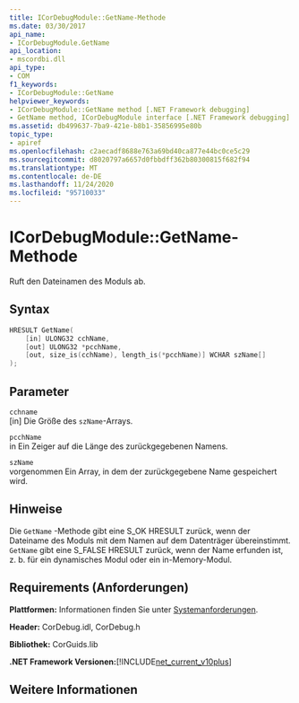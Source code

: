 ```yaml
---
title: ICorDebugModule::GetName-Methode
ms.date: 03/30/2017
api_name:
- ICorDebugModule.GetName
api_location:
- mscordbi.dll
api_type:
- COM
f1_keywords:
- ICorDebugModule::GetName
helpviewer_keywords:
- ICorDebugModule::GetName method [.NET Framework debugging]
- GetName method, ICorDebugModule interface [.NET Framework debugging]
ms.assetid: db499637-7ba9-421e-b8b1-35856995e80b
topic_type:
- apiref
ms.openlocfilehash: c2aecadf8688e763a69bd40ca877e44bc0ce5c29
ms.sourcegitcommit: d8020797a6657d0fbbdff362b80300815f682f94
ms.translationtype: MT
ms.contentlocale: de-DE
ms.lasthandoff: 11/24/2020
ms.locfileid: "95710033"
---
```

# <a name="icordebugmodulegetname-method"></a>ICorDebugModule::GetName-Methode

Ruft den Dateinamen des Moduls ab.  
  
## <a name="syntax"></a>Syntax  
  
```cpp
HRESULT GetName(  
    [in] ULONG32 cchName,  
    [out] ULONG32 *pcchName,  
    [out, size_is(cchName), length_is(*pcchName)] WCHAR szName[]  
);  
```  
  
## <a name="parameters"></a>Parameter  

 `cchname`  
 [in] Die Größe des `szName`-Arrays.  
  
 `pcchName`  
 in Ein Zeiger auf die Länge des zurückgegebenen Namens.  
  
 `szName`  
 vorgenommen Ein Array, in dem der zurückgegebene Name gespeichert wird.  
  
## <a name="remarks"></a>Hinweise  

 Die `GetName` -Methode gibt eine S_OK HRESULT zurück, wenn der Dateiname des Moduls mit dem Namen auf dem Datenträger übereinstimmt. `GetName` gibt eine S_FALSE HRESULT zurück, wenn der Name erfunden ist, z. b. für ein dynamisches Modul oder ein in-Memory-Modul.  
  
## <a name="requirements"></a>Requirements (Anforderungen)  

 **Plattformen:** Informationen finden Sie unter [Systemanforderungen](../../get-started/system-requirements.md).  
  
 **Header:** CorDebug.idl, CorDebug.h  
  
 **Bibliothek:** CorGuids.lib  
  
 **.NET Framework Versionen:**[!INCLUDE[net_current_v10plus](../../../../includes/net-current-v10plus-md.md)]  
  
## <a name="see-also"></a>Weitere Informationen
